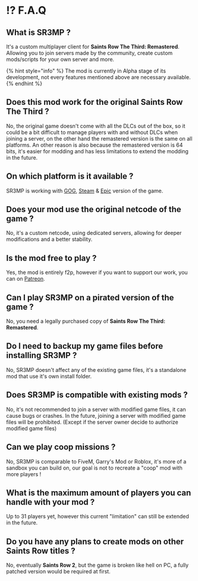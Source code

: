 # ⁉️ F.A.Q

## What is SR3MP ?

It's a custom multiplayer client for **Saints Row The Third: Remastered**. Allowing you to join servers made by the community, create custom mods/scripts for your own server and more.

{% hint style="info" %}
The mod is currently in Alpha stage of its development, not every features mentioned above are necessary available.
{% endhint %}

## Does this mod work for the original **Saints Row The Third** ?

No, the original game doesn't come with all the DLCs out of the box, so it could be a bit difficult to manage players with and without DLCs when joining a server, on the other hand the remastered version is the same on all platforms. An other reason is also because the remastered version is 64 bits, it's easier for modding and has less limitations to extend the modding in the future.

## On which platform is it available ?

SR3MP is working with [GOG](https://www.gog.com/en/game/saints\_row\_the\_third\_remastered), [Steam](https://store.steampowered.com/app/978300/Saints\_Row\_The\_Third\_Remastered/) & [Epic](https://store.epicgames.com/en-US/p/saints-row-the-third-remastered) version of the game.

## Does your mod use the original netcode of the game ?

No, it's a custom netcode, using dedicated servers, allowing for deeper modifications and a better stability.

## Is the mod free to play ?

Yes, the mod is entirely f2p, however if you want to support our work,  you can on [Patreon](https://www.patreon.com/SR3MP).

## Can I play SR3MP on a pirated version of the game ?

No, you need a legally purchased copy of **Saints Row The Third: Remastered**.

## Do I need to backup my game files before installing SR3MP ?

No, SR3MP doesn't affect any of the existing game files, it's a standalone mod that use it's own install folder.

## Does SR3MP is compatible with existing mods ?

No, it's not recommended to join a server with modified game files, it can cause bugs or crashes. In the future, joining a server with modified game files will be prohibited. (Except if the server owner decide to authorize modified game files)

## Can we play coop missions ?

No, SR3MP is comparable to FiveM, Garry's Mod or Roblox, it's more of a sandbox you can build on, our goal is not to recreate a "coop" mod with more players !

## What is the maximum amount of players you can handle with your mod ?

Up to 31 players yet, however this current "limitation" can still be extended in the future.

## Do you have any plans to create mods on other Saints Row titles ?

No, eventually **Saints Row 2**, but the game is broken like hell on PC, a fully patched version would be required at first.
